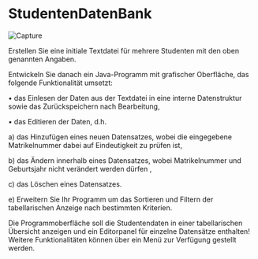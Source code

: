 # StudentenDatenBank

![Capture](https://user-images.githubusercontent.com/107800577/209555586-b29112cf-85b2-4c0c-a706-da234f46ed7e.JPG)

Erstellen Sie eine initiale Textdatei für mehrere Studenten mit den oben genannten Angaben.

Entwickeln Sie danach ein Java-Programm mit grafischer Oberfläche, das folgende Funktionalität umsetzt:

• das Einlesen der Daten aus der Textdatei in eine interne Datenstruktur sowie das Zurückspeichern 
nach Bearbeitung,

• das Editieren der Daten, d.h.

a) das Hinzufügen eines neuen Datensatzes, wobei die eingegebene Matrikelnummer dabei auf 
 Eindeutigkeit zu prüfen ist, 
 
b) das Ändern innerhalb eines Datensatzes, wobei Matrikelnummer und Geburtsjahr nicht
 verändert werden dürfen ,
 
c) das Löschen eines Datensatzes.

e) Erweitern Sie Ihr Programm um das Sortieren und Filtern der tabellarischen Anzeige nach bestimmten 
Kriterien.

Die Programmoberfläche soll die Studentendaten in einer tabellarischen Übersicht anzeigen und ein 
Editorpanel für einzelne Datensätze enthalten! Weitere Funktionalitäten können über ein Menü zur 
Verfügung gestellt werden.
